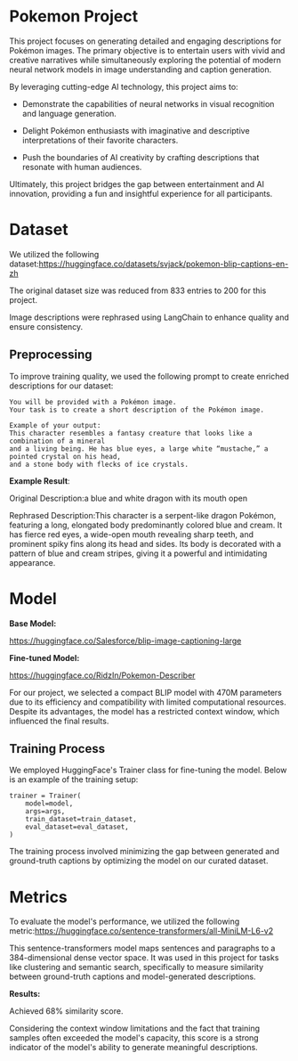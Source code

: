 # Pokemon Project

This project focuses on generating detailed and engaging descriptions for Pokémon images. The primary objective is to entertain users with vivid and creative narratives while simultaneously exploring the potential of modern neural network models in image understanding and caption generation.

By leveraging cutting-edge AI technology, this project aims to:

* Demonstrate the capabilities of neural networks in visual recognition and language generation.

* Delight Pokémon enthusiasts with imaginative and descriptive interpretations of their favorite characters.

* Push the boundaries of AI creativity by crafting descriptions that resonate with human audiences.

Ultimately, this project bridges the gap between entertainment and AI innovation, providing a fun and insightful experience for all participants.

# Dataset

We utilized the following dataset:https://huggingface.co/datasets/svjack/pokemon-blip-captions-en-zh

The original dataset size was reduced from 833 entries to 200 for this project.

Image descriptions were rephrased using LangChain to enhance quality and ensure consistency.

## Preprocessing

To improve training quality, we used the following prompt to create enriched descriptions for our dataset:

```
You will be provided with a Pokémon image.
Your task is to create a short description of the Pokémon image.

Example of your output:
This character resembles a fantasy creature that looks like a combination of a mineral
and a living being. He has blue eyes, a large white “mustache,” a pointed crystal on his head,
and a stone body with flecks of ice crystals.
```

**Example Result**:

Original Description:a blue and white dragon with its mouth open

Rephrased Description:This character is a serpent-like dragon Pokémon, featuring a long, elongated body predominantly colored blue and cream. It has fierce red eyes, a wide-open mouth revealing sharp teeth, and prominent spiky fins along its head and sides. Its body is decorated with a pattern of blue and cream stripes, giving it a powerful and intimidating appearance.

# Model

**Base Model:**

https://huggingface.co/Salesforce/blip-image-captioning-large

**Fine-tuned Model:**

https://huggingface.co/RidzIn/Pokemon-Describer

For our project, we selected a compact BLIP model with 470M parameters due to its efficiency and compatibility with limited computational resources. Despite its advantages, the model has a restricted context window, which influenced the final results.

## Training Process

We employed HuggingFace's Trainer class for fine-tuning the model. Below is an example of the training setup:
```
trainer = Trainer(
    model=model,
    args=args,
    train_dataset=train_dataset,
    eval_dataset=eval_dataset,
)
```
The training process involved minimizing the gap between generated and ground-truth captions by optimizing the model on our curated dataset.

# Metrics

To evaluate the model's performance, we utilized the following metric:https://huggingface.co/sentence-transformers/all-MiniLM-L6-v2

This sentence-transformers model maps sentences and paragraphs to a 384-dimensional dense vector space. It was used in this project for tasks like clustering and semantic search, specifically to measure similarity between ground-truth captions and model-generated descriptions.

**Results:**

Achieved 68% similarity score.

Considering the context window limitations and the fact that training samples often exceeded the model's capacity, this score is a strong indicator of the model's ability to generate meaningful descriptions.
